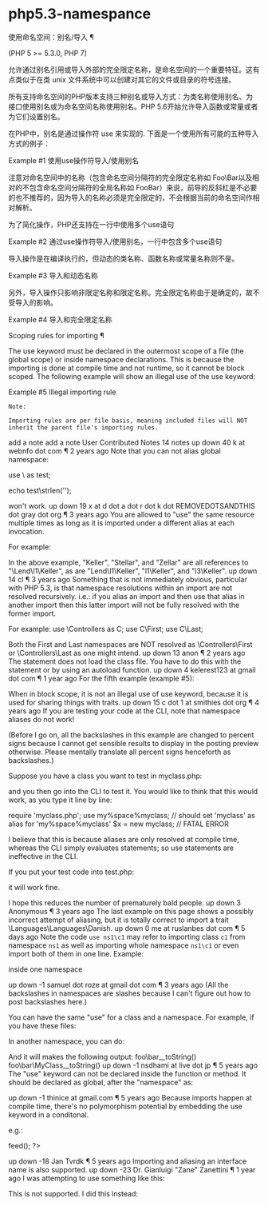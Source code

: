 # php5.3-namespance

使用命名空间：别名/导入 ¶

(PHP 5 >= 5.3.0, PHP 7)

允许通过别名引用或导入外部的完全限定名称，是命名空间的一个重要特征。这有点类似于在类 unix 文件系统中可以创建对其它的文件或目录的符号连接。

所有支持命名空间的PHP版本支持三种别名或导入方式：为类名称使用别名、为接口使用别名或为命名空间名称使用别名。PHP 5.6开始允许导入函数或常量或者为它们设置别名。

在PHP中，别名是通过操作符 use 来实现的. 下面是一个使用所有可能的五种导入方式的例子：

Example #1 使用use操作符导入/使用别名
<?php
namespace foo;
use My\Full\Classname as Another;

// 下面的例子与 use My\Full\NSname as NSname 相同
use My\Full\NSname;

// 导入一个全局类
use ArrayObject;

// importing a function (PHP 5.6+)
use function My\Full\functionName;

// aliasing a function (PHP 5.6+)
use function My\Full\functionName as func;

// importing a constant (PHP 5.6+)
use const My\Full\CONSTANT;

$obj = new namespace\Another; // 实例化 foo\Another 对象
$obj = new Another; // 实例化 My\Full\Classname　对象
NSname\subns\func(); // 调用函数 My\Full\NSname\subns\func
$a = new ArrayObject(array(1)); // 实例化 ArrayObject 对象
// 如果不使用 "use \ArrayObject" ，则实例化一个 foo\ArrayObject 对象
func(); // calls function My\Full\functionName
echo CONSTANT; // echoes the value of My\Full\CONSTANT
?>
注意对命名空间中的名称（包含命名空间分隔符的完全限定名称如 Foo\Bar以及相对的不包含命名空间分隔符的全局名称如 FooBar）来说，前导的反斜杠是不必要的也不推荐的，因为导入的名称必须是完全限定的，不会根据当前的命名空间作相对解析。

为了简化操作，PHP还支持在一行中使用多个use语句

Example #2 通过use操作符导入/使用别名，一行中包含多个use语句
<?php
use My\Full\Classname as Another, My\Full\NSname;

$obj = new Another; // 实例化 My\Full\Classname 对象
NSname\subns\func(); // 调用函数 My\Full\NSname\subns\func
?>

导入操作是在编译执行的，但动态的类名称、函数名称或常量名称则不是。

Example #3 导入和动态名称
<?php
use My\Full\Classname as Another, My\Full\NSname;

$obj = new Another; // 实例化一个 My\Full\Classname 对象
$a = 'Another';
$obj = new $a;      // 实际化一个 Another 对象
?>

另外，导入操作只影响非限定名称和限定名称。完全限定名称由于是确定的，故不受导入的影响。

Example #4 导入和完全限定名称
<?php
use My\Full\Classname as Another, My\Full\NSname;

$obj = new Another; // instantiates object of class My\Full\Classname
$obj = new \Another; // instantiates object of class Another
$obj = new Another\thing; // instantiates object of class My\Full\Classname\thing
$obj = new \Another\thing; // instantiates object of class Another\thing
?>
Scoping rules for importing ¶

The use keyword must be declared in the outermost scope of a file (the global scope) or inside namespace declarations. This is because the importing is done at compile time and not runtime, so it cannot be block scoped. The following example will show an illegal use of the use keyword:

Example #5 Illegal importing rule
<?php
namespace Languages;

class Greenlandic
{
    use Languages\Danish;

    ...
}
?>

    Note:

    Importing rules are per file basis, meaning included files will NOT inherit the parent file's importing rules.

add a note add a note
User Contributed Notes 14 notes
up
down
40
k at webnfo dot com ¶
2 years ago
Note that you can not alias global namespace:

use \ as test;

echo test\strlen('');

won't work.
up
down
19
x at d dot a dot r dot k dot REMOVEDOTSANDTHIS dot gray dot org ¶
3 years ago
You are allowed to "use" the same resource multiple times as long as it is imported under a different alias at each invocation.

For example:

<?php
use Lend;
use Lend\l1;
use Lend\l1 as l3;
use Lend\l2;
use Lend\l1\Keller;
use Lend\l1\Keller as Stellar;
use Lend\l1\Keller as Zellar;
use Lend\l2\Keller as Dellar;

...

?>

In the above example, "Keller", "Stellar", and "Zellar" are all references to "\Lend\l1\Keller", as are "Lend\l1\Keller", "l1\Keller", and "l3\Keller".
up
down
14
cl ¶
3 years ago
Something that is not immediately obvious, particular with PHP 5.3, is that namespace resolutions within an import are not resolved recursively.  i.e.: if you alias an import and then use that alias in another import then this latter import will not be fully resolved with the former import.

For example:
use \Controllers as C;
use C\First;
use C\Last;

Both the First and Last namespaces are NOT resolved as \Controllers\First or \Controllers\Last as one might intend.
up
down
13
anon ¶
2 years ago
The <?php use ?> statement does not load the class file. You have to do this with the <?php require ?> statement or by using an autoload function.
up
down
4
kelerest123 at gmail dot com ¶
1 year ago
For the fifth example (example #5):

When in block scope, it is not an illegal use of use keyword, because it is used for sharing things with traits.
up
down
15
c dot 1 at smithies dot org ¶
4 years ago
If you are testing your code at the CLI, note that namespace aliases do not work!

(Before I go on, all the backslashes in this example are changed to percent signs because I cannot get sensible results to display in the posting preview otherwise. Please mentally translate all percent signs henceforth as backslashes.)

Suppose you have a class you want to test in myclass.php:

<?php
namespace my%space;
class myclass {
// ...
}
?>

and you then go into the CLI to test it. You would like to think that this would work, as you type it line by line:

require 'myclass.php';
use my%space%myclass; // should set 'myclass' as alias for 'my%space%myclass'
$x = new myclass; // FATAL ERROR

I believe that this is because aliases are only resolved at compile time, whereas the CLI simply evaluates statements; so use statements are ineffective in the CLI.

If you put your test code into test.php:
<?php
require 'myclass.php';
use my%space%myclass;
$x = new myclass;
//...
?>
it will work fine.

I hope this reduces the number of prematurely bald people.
up
down
3
Anonymous ¶
3 years ago
The last example on this page shows a possibly incorrect attempt of aliasing, but it is totally correct to import a trait \Languages\Languages\Danish.
up
down
0
me at ruslanbes dot com ¶
5 days ago
Note the code `use ns1\c1` may refer to importing class `c1` from namespace `ns1` as well as importing whole namespace `ns1\c1` or even import both of them in one line. Example:

<?php
namespace ns1;

class c1{}

namespace ns1\c1;

class c11{}

namespace main;

use ns1\c1;

$c1 = new c1();
$c11 = new c1\c11();

var_dump($c1); // object(ns1\c1)#1 (0) { }
var_dump($c11); // object(ns1\c1\c11)#2 (0) { }
up
down
0
sernuzh at gmail dot com ¶
10 months ago
You'll get here the
Fatal error: Cannot declare class others\name because the name is already in use
So you can't get two classes <name> inside one namespace
<?php
namespace my {
class name {
public function __construct(){
echo 'my_namespace_object';
}
}
}
namespace others{
use my\name;
class name {
public function __construct(){
echo 'others_namespace_object';
}
}
$newObject = new name();
}
?>
up
down
-1
samuel dot roze at gmail dot com ¶
3 years ago
(All the backslashes in namespaces are slashes because I can't figure out how to post backslashes here.)

You can have the same "use" for a class and a namespace. For example, if you have these files:

<?php
// foo/bar.php
namespace foo;

class bar
{
    public function __toString ()
    {
        return 'foo\bar\__toString()';
    }
}
?>

<?php
// foo/bar/MyClass.php
namespace foo/bar;

class MyClass
{
    public function __toString ()
    {
        return 'foo\bar\MyClass\__toString()';
    }
}
?>

In another namespace, you can do:
<?php
namespace another;
require_once 'foo/bar.php';
require_once 'foo/bar/MyClass.php';

use foo/bar;

$bar = new bar();
echo $bar."\n";

$class = new bar/MyClass();
echo $class."\n";
?>

And it will makes the following output:
foo\bar\__toString()
foo\bar\MyClass\__toString()
up
down
-1
nsdhami at live dot jp ¶
5 years ago
The "use" keyword can not be declared inside the function or method. It should be declared as global, after the "namespace" as:

<?php

namespace mydir;

// works perfectly
use mydir/subdir/Class1 as Class1;

function fun1()
{
    // Parse error: syntax error, unexpected T_USE
    use mydir/subdir/Class1 as Class1;
}

class Class2
{
    public function fun2()
    {
        // Parse error: syntax error, unexpected T_USE
        use mydir/subdir/Class1 as Class1;
    }
}
?>
up
down
-1
thinice at gmail.com ¶
5 years ago
Because imports happen at compile time, there's no polymorphism potential by embedding the use keyword in a conditonal.

e.g.:

<?php
if ($objType == 'canine') {
  use Animal\Canine as Beast;
}
if ($objType == 'bovine') {
  use Animal\Bovine as Beast;
}

$oBeast = new Beast;
$oBeast->feed();
?>
up
down
-18
Jan Tvrdk ¶
5 years ago
Importing and aliasing an interface name is also supported.
up
down
-23
Dr. Gianluigi &#34;Zane&#34; Zanettini ¶
1 year ago
I was attempting to use something like this:

<?php
use $my_variable_namespace
?>

This is not supported. I did this instead:

<?php
if(..)
    use My\First\Namespace;
else
    use My\Other\Namespace;
?>

